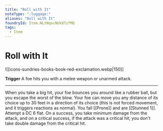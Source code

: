 ```yaml
---
title: "Roll with It"
noteType: ":luggage:"
aliases: "Roll with It"
foundryId: Item.NLtNqocNUk87zfMQ
tags:
  - Item
---
```


# Roll with It
![[icons-sundries-books-book-red-exclamation.webp|150]]

**Trigger** A foe hits you with a melee weapon or unarmed attack.

* * *

When you take a big hit, your foe bounces you around like a rubber ball, but you escape the worst of the blow. Your foe can move you any distance of its choice up to 30 feet in a direction of its choice (this is not forced movement, and it triggers reactions as normal). You fall [[Prone]] and are [[Stunned 1]]. Attempt a DC 6 flat. On a success, you take minimum damage from the attack, and on a critical success, if the attack was a critical hit, you don't take double damage from the critical hit.
